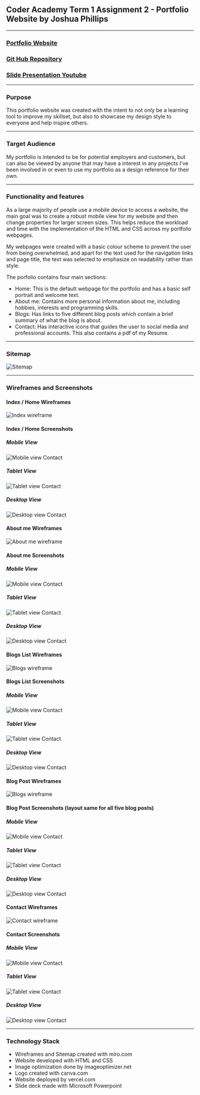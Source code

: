 ## Coder Academy Term 1 Assignment 2 - Portfolio Website by Joshua Phillips

***

### [Portfolio Website](https://josh-phillips-portfolio.vercel.app/)
### [Git Hub Repository](https://github.com/jophc1/JoshuaPhillips_T1A2)
### [Slide Presentation Youtube](https://www.youtube.com/watch?v=QEwnRsx0GGs)

***

### Purpose
This portfolio website was created with the intent to not only be a learning tool to improve my skillset, but also to showcase my design style to everyone and help inspire others.

***

### Target Audience
My portfolio is intended to be for potential employers and customers, but can also be viewed by anyone that may have a interest in any projects I've been involved in or even to use my portfolio as a design reference for their own. 

***

### Functionality and features
As a large majority of people use a mobile device to access a website, the main goal was to create a robust mobile view for my website and then change properties for larger screen sizes. This helps reduce the workload and time with the implementation of the HTML and CSS across my portfolio webpages.

My webpages were created with a basic colour scheme to prevent the user from being overwhelmed, and apart for the text used for the navigation links and page title, the text was selected to emphasize on readability rather than style.  

The porfolio contains four main sections:
* Home: This is the default webpage for the portfolio and has a basic self portrait and welcome text.
* About me: Contains more personal information about me, including hobbies, interests and programming skills.
* Blogs: Has links to five different blog posts which contain a brief summary of what the blog is about.
* Contact: Has interactive icons that guides the user to social media and professional accounts. This also contains a pdf of my Resume.

***

### Sitemap
![Sitemap](docs/sitemap.jpg)

***

### Wireframes and Screenshots

#### Index / Home Wireframes
![Index wireframe](docs/wireframe/WF_home.jpg)

#### Index / Home Screenshots
##### Mobile View
![Mobile view Contact](docs/screenshot/home/home_mobile.jpg)

##### Tablet View
![Tablet view Contact](docs/screenshot/home/home_tablet.jpg)

##### Desktop View
![Desktop view Contact](docs/screenshot/home/home_desktop.jpg)

#### About me Wireframes
![About me wireframe](docs/wireframe/WF_about.jpg)

#### About me Screenshots
##### Mobile View
![Mobile view Contact](docs/screenshot/about/about_mobile.jpg)

##### Tablet View
![Tablet view Contact](docs/screenshot/about/about_tablet.jpg)

##### Desktop View
![Desktop view Contact](docs/screenshot/about/about_desktop.jpg)

#### Blogs List Wireframes 
![Blogs wireframe](docs/wireframe/WF_blogs.jpg)

#### Blogs List Screenshots
##### Mobile View
![Mobile view Contact](docs/screenshot/blogs/blogs_mobile.jpg)

##### Tablet View
![Tablet view Contact](docs/screenshot/blogs/blogs_tablet.jpg)

##### Desktop View
![Desktop view Contact](docs/screenshot/blogs/blogs_desktop.jpg)

#### Blog Post Wireframes 
![Blogs wireframe](docs/wireframe/WF_blogLayout.jpg)

#### Blog Post Screenshots (layout same for all five blog posts)
##### Mobile View
![Mobile view Contact](docs/screenshot/blogPost/blogPost_mobile.jpg)

##### Tablet View
![Tablet view Contact](docs/screenshot/blogPost/blogPost_tablet.jpg)

##### Desktop View
![Desktop view Contact](docs/screenshot/blogPost/blogPost_desktop.jpg)

#### Contact Wireframes 
![Contact wireframe](docs/wireframe/WF_contacts.jpg)

#### Contact Screenshots
##### Mobile View
![Mobile view Contact](docs/screenshot/contact/contact_mobile.jpg)

##### Tablet View
![Tablet view Contact](docs/screenshot/contact/contact_tablet.jpg)

##### Desktop View
![Desktop view Contact](docs/screenshot/contact/contact_desktop.jpg)

***

### Technology Stack
* Wireframes and Sitemap created with miro.com
* Website developed with HTML and CSS
* Image optimization done by imageoptimizer.net
* Logo created with canva.com
* Website deployed by vercel.com
* Slide deck made with Microsoft Powerpoint
